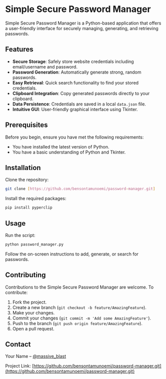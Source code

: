 
# Simple Secure Password Manager

Simple Secure Password Manager is a Python-based application that offers a user-friendly interface for securely managing, generating, and retrieving passwords.

## Features

- **Secure Storage**: Safely store website credentials including email/username and password.
- **Password Generation**: Automatically generate strong, random passwords.
- **Easy Retrieval**: Quick search functionality to find your stored credentials.
- **Clipboard Integration**: Copy generated passwords directly to your clipboard.
- **Data Persistence**: Credentials are saved in a local `data.json` file.
- **Intuitive GUI**: User-friendly graphical interface using Tkinter.

## Prerequisites

Before you begin, ensure you have met the following requirements:
- You have installed the latest version of Python.
- You have a basic understanding of Python and Tkinter.

## Installation

Clone the repository:
```bash
git clone [https://github.com/bensontamunoemi/password-manager.git]
```

Install the required packages:
```bash
pip install pyperclip
```

## Usage

Run the script:
```bash
python password_manager.py
```

Follow the on-screen instructions to add, generate, or search for passwords.

## Contributing

Contributions to the Simple Secure Password Manager are welcome. To contribute:

1. Fork the project.
2. Create a new branch (`git checkout -b feature/AmazingFeature`).
3. Make your changes.
4. Commit your changes (`git commit -m 'Add some AmazingFeature'`).
5. Push to the branch (`git push origin feature/AmazingFeature`).
6. Open a pull request.

## Contact

Your Name – [@massive_blast](https://twitter.com/massive_blast)

Project Link: [https://github.com/bensontamunoemi/password-manager.git](https://github.com/bensontamunoemi/password-manager.git)
